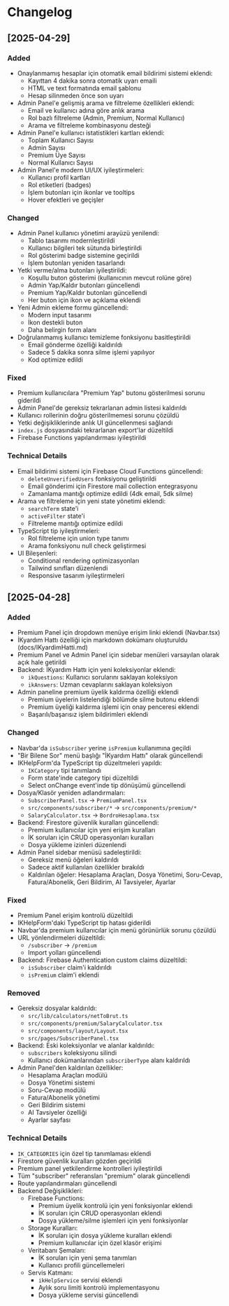# Changelog

## [2025-04-29]

### Added
- Onaylanmamış hesaplar için otomatik email bildirimi sistemi eklendi:
  - Kayıttan 4 dakika sonra otomatik uyarı emaili
  - HTML ve text formatında email şablonu
  - Hesap silinmeden önce son uyarı
- Admin Panel'e gelişmiş arama ve filtreleme özellikleri eklendi:
  - Email ve kullanıcı adına göre anlık arama
  - Rol bazlı filtreleme (Admin, Premium, Normal Kullanıcı)
  - Arama ve filtreleme kombinasyonu desteği
- Admin Panel'e kullanıcı istatistikleri kartları eklendi:
  - Toplam Kullanıcı Sayısı
  - Admin Sayısı
  - Premium Üye Sayısı
  - Normal Kullanıcı Sayısı
- Admin Panel'e modern UI/UX iyileştirmeleri:
  - Kullanıcı profil kartları
  - Rol etiketleri (badges)
  - İşlem butonları için ikonlar ve tooltips
  - Hover efektleri ve geçişler

### Changed
- Admin Panel kullanıcı yönetimi arayüzü yenilendi:
  - Tablo tasarımı modernleştirildi
  - Kullanıcı bilgileri tek sütunda birleştirildi
  - Rol gösterimi badge sistemine geçirildi
  - İşlem butonları yeniden tasarlandı
- Yetki verme/alma butonları iyileştirildi:
  - Koşullu buton gösterimi (kullanıcının mevcut rolüne göre)
  - Admin Yap/Kaldır butonları güncellendi
  - Premium Yap/Kaldır butonları güncellendi
  - Her buton için ikon ve açıklama eklendi
- Yeni Admin ekleme formu güncellendi:
  - Modern input tasarımı
  - İkon destekli buton
  - Daha belirgin form alanı
- Doğrulanmamış kullanıcı temizleme fonksiyonu basitleştirildi
  - Email gönderme özelliği kaldırıldı
  - Sadece 5 dakika sonra silme işlemi yapılıyor
  - Kod optimize edildi

### Fixed
- Premium kullanıcılara "Premium Yap" butonu gösterilmesi sorunu giderildi
- Admin Panel'de gereksiz tekrarlanan admin listesi kaldırıldı
- Kullanıcı rollerinin doğru gösterilmemesi sorunu çözüldü
- Yetki değişikliklerinde anlık UI güncellenmesi sağlandı
- `index.js` dosyasındaki tekrarlanan export'lar düzeltildi
- Firebase Functions yapılandırması iyileştirildi

### Technical Details
- Email bildirimi sistemi için Firebase Cloud Functions güncellendi:
  - `deleteUnverifiedUsers` fonksiyonu geliştirildi
  - Email gönderimi için Firestore mail collection entegrasyonu
  - Zamanlama mantığı optimize edildi (4dk email, 5dk silme)
- Arama ve filtreleme için yeni state yönetimi eklendi:
  - `searchTerm` state'i
  - `activeFilter` state'i
  - Filtreleme mantığı optimize edildi
- TypeScript tip iyileştirmeleri:
  - Rol filtreleme için union type tanımı
  - Arama fonksiyonu null check geliştirmesi
- UI Bileşenleri:
  - Conditional rendering optimizasyonları
  - Tailwind sınıfları düzenlendi
  - Responsive tasarım iyileştirmeleri

## [2025-04-28]

### Added
- Premium Panel için dropdown menüye erişim linki eklendi (Navbar.tsx)
- İKyardım Hattı özelliği için markdown dokümanı oluşturuldu (docs/IKyardimHatti.md)
- Premium Panel ve Admin Panel için sidebar menüleri varsayılan olarak açık hale getirildi
- Backend: İKyardım Hattı için yeni koleksiyonlar eklendi:
  - `ikQuestions`: Kullanıcı sorularını saklayan koleksiyon
  - `ikAnswers`: Uzman cevaplarını saklayan koleksiyon
- Admin paneline premium üyelik kaldırma özelliği eklendi
  - Premium üyelerin listelendiği bölümde silme butonu eklendi
  - Premium üyeliği kaldırma işlemi için onay penceresi eklendi
  - Başarılı/başarısız işlem bildirimleri eklendi

### Changed
- Navbar'da `isSubscriber` yerine `isPremium` kullanımına geçildi
- "Bir Bilene Sor" menü başlığı "İKyardım Hattı" olarak güncellendi
- IKHelpForm'da TypeScript tip düzeltmeleri yapıldı:
  - `IKCategory` tipi tanımlandı
  - Form state'inde category tipi düzeltildi
  - Select onChange event'inde tip dönüşümü güncellendi
- Dosya/Klasör yeniden adlandırmaları:
  - `SubscriberPanel.tsx` -> `PremiumPanel.tsx`
  - `src/components/subscriber/*` -> `src/components/premium/*`
  - `SalaryCalculator.tsx` -> `BordroHesaplama.tsx`
- Backend: Firestore güvenlik kuralları güncellendi:
  - Premium kullanıcılar için yeni erişim kuralları
  - İK soruları için CRUD operasyonları kuralları
  - Dosya yükleme izinleri düzenlendi
- Admin Panel sidebar menüsü sadeleştirildi:
  - Gereksiz menü öğeleri kaldırıldı
  - Sadece aktif kullanılan özellikler bırakıldı
  - Kaldırılan öğeler: Hesaplama Araçları, Dosya Yönetimi, Soru-Cevap, Fatura/Abonelik, Geri Bildirim, AI Tavsiyeler, Ayarlar

### Fixed
- Premium Panel erişim kontrolü düzeltildi
- IKHelpForm'daki TypeScript tip hatası giderildi
- Navbar'da premium kullanıcılar için menü görünürlük sorunu çözüldü
- URL yönlendirmeleri düzeltildi:
  - `/subscriber` -> `/premium`
  - Import yolları güncellendi
- Backend: Firebase Authentication custom claims düzeltildi:
  - `isSubscriber` claim'i kaldırıldı
  - `isPremium` claim'i eklendi

### Removed
- Gereksiz dosyalar kaldırıldı:
  - `src/lib/calculators/netToBrut.ts`
  - `src/components/premium/SalaryCalculator.tsx`
  - `src/components/layout/Layout.tsx`
  - `src/pages/SubscriberPanel.tsx`
- Backend: Eski koleksiyonlar ve alanlar kaldırıldı:
  - `subscribers` koleksiyonu silindi
  - Kullanıcı dokümanlarından `subscriberType` alanı kaldırıldı
- Admin Panel'den kaldırılan özellikler:
  - Hesaplama Araçları modülü
  - Dosya Yönetimi sistemi
  - Soru-Cevap modülü
  - Fatura/Abonelik yönetimi
  - Geri Bildirim sistemi
  - AI Tavsiyeler özelliği
  - Ayarlar sayfası

### Technical Details
- `IK_CATEGORIES` için özel tip tanımlaması eklendi
- Firestore güvenlik kuralları gözden geçirildi
- Premium panel yetkilendirme kontrolleri iyileştirildi
- Tüm "subscriber" referansları "premium" olarak güncellendi
- Route yapılandırmaları güncellendi
- Backend Değişiklikleri:
  - Firebase Functions:
    - Premium üyelik kontrolü için yeni fonksiyonlar eklendi
    - İK soruları için CRUD operasyonları eklendi
    - Dosya yükleme/silme işlemleri için yeni fonksiyonlar
  - Storage Kuralları:
    - İK soruları için dosya yükleme kuralları eklendi
    - Premium kullanıcılar için özel klasör erişimi
  - Veritabanı Şemaları:
    - İK soruları için yeni şema tanımları
    - Kullanıcı profili güncellemeleri
  - Servis Katmanı:
    - `ikHelpService` servisi eklendi
    - Aylık soru limiti kontrolü implementasyonu
    - Dosya yükleme servisi güncellendi 
